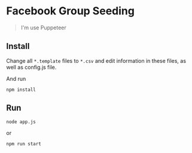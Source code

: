 # Facebook Group Seeding

> I'm use Puppeteer

## Install

Change all `*.template` files to `*.csv` and edit information in these files, as well as config.js file.

And run

```
npm install
```

## Run

```
node app.js
```

or

```
npm run start
```
